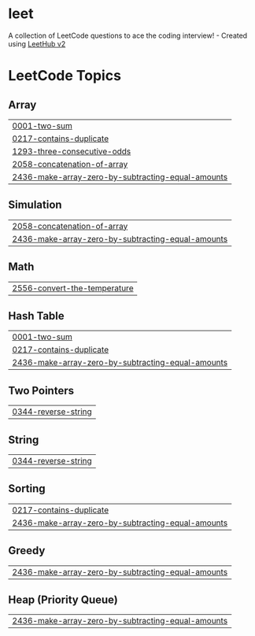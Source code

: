 # leet
A collection of LeetCode questions to ace the coding interview! - Created using [LeetHub v2](https://github.com/arunbhardwaj/LeetHub-2.0)

<!---LeetCode Topics Start-->
# LeetCode Topics
## Array
|  |
| ------- |
| [0001-two-sum](https://github.com/junaid9001/leet/tree/master/0001-two-sum) |
| [0217-contains-duplicate](https://github.com/junaid9001/leet/tree/master/0217-contains-duplicate) |
| [1293-three-consecutive-odds](https://github.com/junaid9001/leet/tree/master/1293-three-consecutive-odds) |
| [2058-concatenation-of-array](https://github.com/junaid9001/leet/tree/master/2058-concatenation-of-array) |
| [2436-make-array-zero-by-subtracting-equal-amounts](https://github.com/junaid9001/leet/tree/master/2436-make-array-zero-by-subtracting-equal-amounts) |
## Simulation
|  |
| ------- |
| [2058-concatenation-of-array](https://github.com/junaid9001/leet/tree/master/2058-concatenation-of-array) |
| [2436-make-array-zero-by-subtracting-equal-amounts](https://github.com/junaid9001/leet/tree/master/2436-make-array-zero-by-subtracting-equal-amounts) |
## Math
|  |
| ------- |
| [2556-convert-the-temperature](https://github.com/junaid9001/leet/tree/master/2556-convert-the-temperature) |
## Hash Table
|  |
| ------- |
| [0001-two-sum](https://github.com/junaid9001/leet/tree/master/0001-two-sum) |
| [0217-contains-duplicate](https://github.com/junaid9001/leet/tree/master/0217-contains-duplicate) |
| [2436-make-array-zero-by-subtracting-equal-amounts](https://github.com/junaid9001/leet/tree/master/2436-make-array-zero-by-subtracting-equal-amounts) |
## Two Pointers
|  |
| ------- |
| [0344-reverse-string](https://github.com/junaid9001/leet/tree/master/0344-reverse-string) |
## String
|  |
| ------- |
| [0344-reverse-string](https://github.com/junaid9001/leet/tree/master/0344-reverse-string) |
## Sorting
|  |
| ------- |
| [0217-contains-duplicate](https://github.com/junaid9001/leet/tree/master/0217-contains-duplicate) |
| [2436-make-array-zero-by-subtracting-equal-amounts](https://github.com/junaid9001/leet/tree/master/2436-make-array-zero-by-subtracting-equal-amounts) |
## Greedy
|  |
| ------- |
| [2436-make-array-zero-by-subtracting-equal-amounts](https://github.com/junaid9001/leet/tree/master/2436-make-array-zero-by-subtracting-equal-amounts) |
## Heap (Priority Queue)
|  |
| ------- |
| [2436-make-array-zero-by-subtracting-equal-amounts](https://github.com/junaid9001/leet/tree/master/2436-make-array-zero-by-subtracting-equal-amounts) |
<!---LeetCode Topics End-->